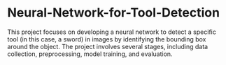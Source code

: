 # Neural-Network-for-Tool-Detection
This project focuses on developing a neural network to detect a specific tool (in this case, a sword) in images by identifying the bounding box around the object. The project involves several stages, including data collection, preprocessing, model training, and evaluation.
